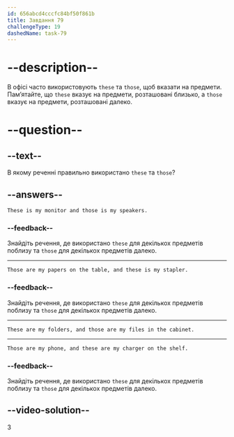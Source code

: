 ```yaml
---
id: 656abcd4cccfc84bf50f861b
title: Завдання 79
challengeType: 19
dashedName: task-79
---
```


# --description--

В офісі часто використовують `these` та `those`, щоб вказати на предмети. Пам’ятайте, що `these` вказує на предмети, розташовані близько, а `those` вказує на предмети, розташовані далеко.

# --question--

## --text--

В якому реченні правильно використано `these` та `those`?

## --answers--

`These is my monitor and those is my speakers.`

### --feedback--

Знайдіть речення, де використано `these` для декількох предметів поблизу та `those` для декількох предметів далеко.

---

`Those are my papers on the table, and these is my stapler.`

### --feedback--

Знайдіть речення, де використано `these` для декількох предметів поблизу та `those` для декількох предметів далеко.

---

`These are my folders, and those are my files in the cabinet.`

---

`Those are my phone, and these are my charger on the shelf.`

### --feedback--

Знайдіть речення, де використано `these` для декількох предметів поблизу та `those` для декількох предметів далеко.

## --video-solution--

3
